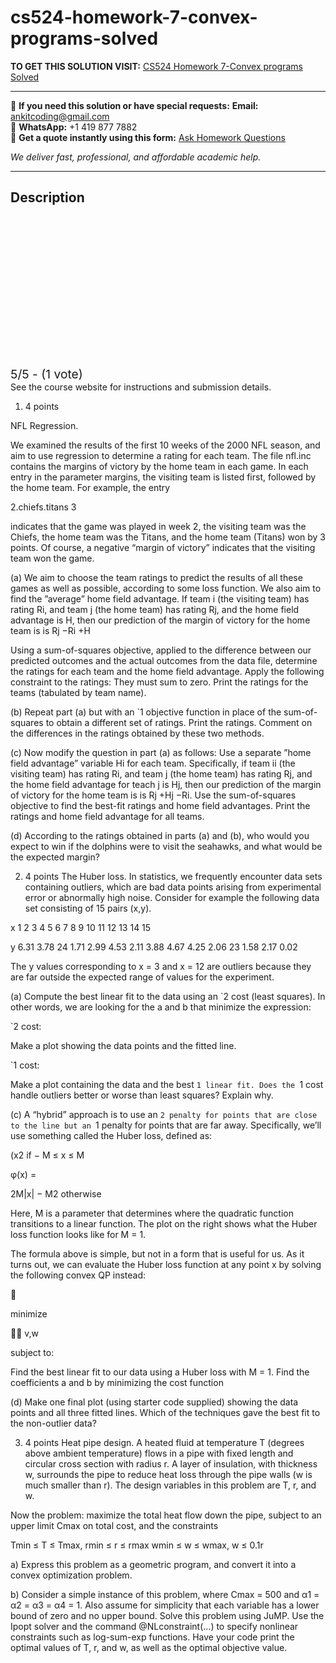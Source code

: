 # cs524-homework-7-convex-programs-solved
**TO GET THIS SOLUTION VISIT:** [CS524 Homework 7-Convex programs Solved](https://www.ankitcodinghub.com/product/cs524-homework-7-convex-programs-solved/)


---

📩 **If you need this solution or have special requests:** **Email:** ankitcoding@gmail.com  
📱 **WhatsApp:** +1 419 877 7882  
📄 **Get a quote instantly using this form:** [Ask Homework Questions](https://www.ankitcodinghub.com/services/ask-homework-questions/)

*We deliver fast, professional, and affordable academic help.*

---

<h2>Description</h2>



<div class="kk-star-ratings kksr-auto kksr-align-center kksr-valign-top" data-payload="{&quot;align&quot;:&quot;center&quot;,&quot;id&quot;:&quot;119635&quot;,&quot;slug&quot;:&quot;default&quot;,&quot;valign&quot;:&quot;top&quot;,&quot;ignore&quot;:&quot;&quot;,&quot;reference&quot;:&quot;auto&quot;,&quot;class&quot;:&quot;&quot;,&quot;count&quot;:&quot;1&quot;,&quot;legendonly&quot;:&quot;&quot;,&quot;readonly&quot;:&quot;&quot;,&quot;score&quot;:&quot;5&quot;,&quot;starsonly&quot;:&quot;&quot;,&quot;best&quot;:&quot;5&quot;,&quot;gap&quot;:&quot;4&quot;,&quot;greet&quot;:&quot;Rate this product&quot;,&quot;legend&quot;:&quot;5\/5 - (1 vote)&quot;,&quot;size&quot;:&quot;24&quot;,&quot;title&quot;:&quot;CS524  Homework 7-Convex programs Solved&quot;,&quot;width&quot;:&quot;138&quot;,&quot;_legend&quot;:&quot;{score}\/{best} - ({count} {votes})&quot;,&quot;font_factor&quot;:&quot;1.25&quot;}">

<div class="kksr-stars">

<div class="kksr-stars-inactive">
            <div class="kksr-star" data-star="1" style="padding-right: 4px">


<div class="kksr-icon" style="width: 24px; height: 24px;"></div>
        </div>
            <div class="kksr-star" data-star="2" style="padding-right: 4px">


<div class="kksr-icon" style="width: 24px; height: 24px;"></div>
        </div>
            <div class="kksr-star" data-star="3" style="padding-right: 4px">


<div class="kksr-icon" style="width: 24px; height: 24px;"></div>
        </div>
            <div class="kksr-star" data-star="4" style="padding-right: 4px">


<div class="kksr-icon" style="width: 24px; height: 24px;"></div>
        </div>
            <div class="kksr-star" data-star="5" style="padding-right: 4px">


<div class="kksr-icon" style="width: 24px; height: 24px;"></div>
        </div>
    </div>

<div class="kksr-stars-active" style="width: 138px;">
            <div class="kksr-star" style="padding-right: 4px">


<div class="kksr-icon" style="width: 24px; height: 24px;"></div>
        </div>
            <div class="kksr-star" style="padding-right: 4px">


<div class="kksr-icon" style="width: 24px; height: 24px;"></div>
        </div>
            <div class="kksr-star" style="padding-right: 4px">


<div class="kksr-icon" style="width: 24px; height: 24px;"></div>
        </div>
            <div class="kksr-star" style="padding-right: 4px">


<div class="kksr-icon" style="width: 24px; height: 24px;"></div>
        </div>
            <div class="kksr-star" style="padding-right: 4px">


<div class="kksr-icon" style="width: 24px; height: 24px;"></div>
        </div>
    </div>
</div>


<div class="kksr-legend" style="font-size: 19.2px;">
            5/5 - (1 vote)    </div>
    </div>
See the course website for instructions and submission details.

1. 4 points

NFL Regression.

We examined the results of the first 10 weeks of the 2000 NFL season, and aim to use regression to determine a rating for each team. The file nfl.inc contains the margins of victory by the home team in each game. In each entry in the parameter margins, the visiting team is listed first, followed by the home team. For example, the entry

2.chiefs.titans 3

indicates that the game was played in week 2, the visiting team was the Chiefs, the home team was the Titans, and the home team (Titans) won by 3 points. Of course, a negative “margin of victory” indicates that the visiting team won the game.

(a) We aim to choose the team ratings to predict the results of all these games as well as possible, according to some loss function. We also aim to find the ”average” home field advantage. If team i (the visiting team) has rating Ri, and team j (the home team) has rating Rj, and the home field advantage is H, then our prediction of the margin of victory for the home team is is Rj −Ri +H

Using a sum-of-squares objective, applied to the difference between our predicted outcomes and the actual outcomes from the data file, determine the ratings for each team and the home field advantage. Apply the following constraint to the ratings: They must sum to zero. Print the ratings for the teams (tabulated by team name).

(b) Repeat part (a) but with an `1 objective function in place of the sum-of-squares to obtain a different set of ratings. Print the ratings. Comment on the differences in the ratings obtained by these two methods.

(c) Now modify the question in part (a) as follows: Use a separate ”home field advantage” variable Hi for each team. Specifically, if team ii (the visiting team) has rating Ri, and team j (the home team) has rating Rj, and the home field advantage for teach j is Hj, then our prediction of the margin of victory for the home team is is Rj +Hj −Ri. Use the sum-of-squares objective to find the best-fit ratings and home field advantages. Print the ratings and home field advantage for all teams.

(d) According to the ratings obtained in parts (a) and (b), who would you expect to win if the dolphins were to visit the seahawks, and what would be the expected margin?

2. 4 points The Huber loss. In statistics, we frequently encounter data sets containing outliers, which are bad data points arising from experimental error or abnormally high noise. Consider for example the following data set consisting of 15 pairs (x,y).

x 1 2 3 4 5 6 7 8 9 10 11 12 13 14 15

y 6.31 3.78 24 1.71 2.99 4.53 2.11 3.88 4.67 4.25 2.06 23 1.58 2.17 0.02

The y values corresponding to x = 3 and x = 12 are outliers because they are far outside the expected range of values for the experiment.

(a) Compute the best linear fit to the data using an `2 cost (least squares). In other words, we are looking for the a and b that minimize the expression:

`2 cost:

Make a plot showing the data points and the fitted line.

`1 cost:

Make a plot containing the data and the best `1 linear fit. Does the `1 cost handle outliers better or worse than least squares? Explain why.

(c) A “hybrid” approach is to use an `2 penalty for points that are close to the line but an `1 penalty for points that are far away. Specifically, we’ll use something called the Huber loss, defined as:

(x2 if − M ≤ x ≤ M

φ(x) =

2M|x| − M2 otherwise

Here, M is a parameter that determines where the quadratic function transitions to a linear function. The plot on the right shows what the Huber loss function looks like for M = 1.

The formula above is simple, but not in a form that is useful for us. As it turns out, we can evaluate the Huber loss function at any point x by solving the following convex QP instead:



minimize

 v,w

subject to:

Find the best linear fit to our data using a Huber loss with M = 1. Find the coefficients a and b by minimizing the cost function

(d) Make one final plot (using starter code supplied) showing the data points and all three fitted lines. Which of the techniques gave the best fit to the non-outlier data?

3. 4 points Heat pipe design. A heated fluid at temperature T (degrees above ambient temperature) flows in a pipe with fixed length and circular cross section with radius r. A layer of insulation, with thickness w, surrounds the pipe to reduce heat loss through the pipe walls (w is much smaller than r). The design variables in this problem are T, r, and w.

Now the problem: maximize the total heat flow down the pipe, subject to an upper limit Cmax on total cost, and the constraints

Tmin ≤ T ≤ Tmax, rmin ≤ r ≤ rmax wmin ≤ w ≤ wmax, w ≤ 0.1r

a) Express this problem as a geometric program, and convert it into a convex optimization problem.

b) Consider a simple instance of this problem, where Cmax = 500 and α1 = α2 = α3 = α4 = 1. Also assume for simplicity that each variable has a lower bound of zero and no upper bound. Solve this problem using JuMP. Use the Ipopt solver and the command @NLconstraint(…) to specify nonlinear constraints such as log-sum-exp functions. Have your code print the optimal values of T, r, and w, as well as the optimal objective value.
